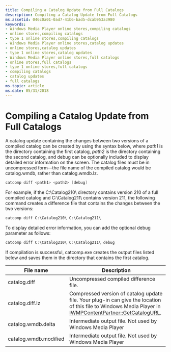 ```yaml
---
title: Compiling a Catalog Update from Full Catalogs
description: Compiling a Catalog Update from Full Catalogs
ms.assetid: 046c0a01-0ad7-41b6-bad5-dcab953a3980
keywords:
- Windows Media Player online stores,compiling catalogs
- online stores,compiling catalogs
- type 1 online stores,compiling catalogs
- Windows Media Player online stores,catalog updates
- online stores,catalog updates
- type 1 online stores,catalog updates
- Windows Media Player online stores,full catalogs
- online stores,full catalogs
- type 1 online stores,full catalogs
- compiling catalogs
- catalog updates
- full catalogs
ms.topic: article
ms.date: 05/31/2018
---
```


# Compiling a Catalog Update from Full Catalogs

A catalog update containing the changes between two versions of a compiled catalog can be created by using the syntax below, where *path1* is the directory containing the first catalog, *path2* is the directory containing the second catalog, and debug can be optionally included to display detailed error information on the screen. The catalog files must be in uncompressed form—the file name of the compiled catalog would be catalog.wmdb, rather than catalog.wmdb.lz.


```C++
catcomp diff <path1> <path2> [debug]
```



For example, if the C:\\Catalog210\\ directory contains version 210 of a full compiled catalog and C:\\Catalog211\\ contains version 211, the following command creates a difference file that contains the changes between the two versions:


```C++
catcomp diff C:\Catalog210\ C:\Catalog211\
```



To display detailed error information, you can add the optional debug parameter as follows:


```C++
catcomp diff C:\Catalog210\ C:\Catalog211\ debug
```



If compilation is successful, catcomp.exe creates the output files listed below and saves them in the directory that contains the first catalog.



| File name             | Description                                                                                                                                                                                      |
|-----------------------|--------------------------------------------------------------------------------------------------------------------------------------------------------------------------------------------------|
| catalog.diff          | Uncompressed compiled difference file.                                                                                                                                                           |
| catalog.diff.lz       | Compressed version of catalog update file. Your plug-in can give the location of this file to Windows Media Player in [IWMPContentPartner::GetCatalogURL](/previous-versions/windows/desktop/api/contentpartner/nf-contentpartner-iwmpcontentpartner-getcatalogurl). |
| catalog.wmdb.delta    | Intermediate output file. Not used by Windows Media Player                                                                                                                                       |
| catalog.wmdb.modified | Intermediate output file. Not used by Windows Media Player                                                                                                                                       |



 

 

 




